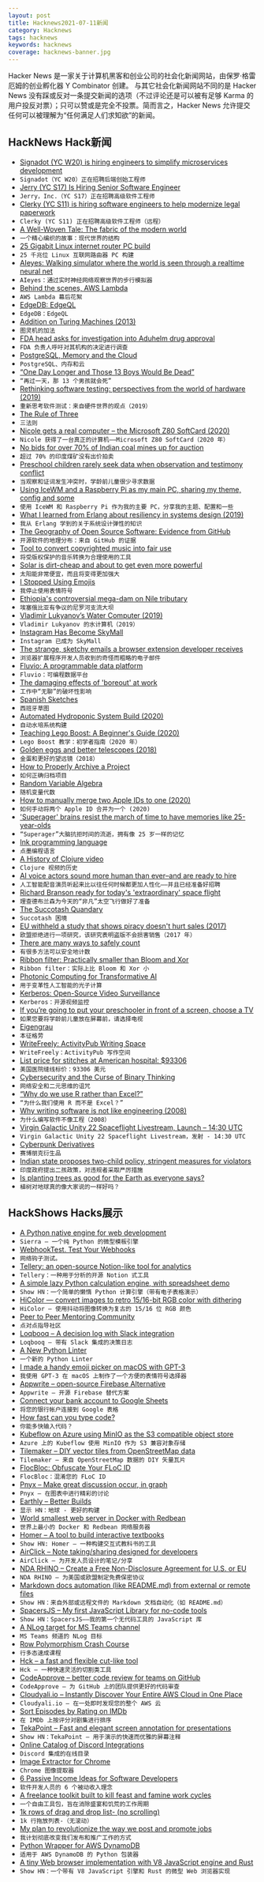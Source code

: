 ```yaml
---
layout: post
title: Hacknews2021-07-11新闻
category: Hacknews
tags: hacknews
keywords: hacknews
coverage: hacknews-banner.jpg
---
```


Hacker News 是一家关于计算机黑客和创业公司的社会化新闻网站，由保罗·格雷厄姆的创业孵化器 Y Combinator 创建。
与其它社会化新闻网站不同的是 Hacker News 没有踩或反对一条提交新闻的选项（不过评论还是可以被有足够 Karma 的用户投反对票）；只可以赞或是完全不投票。简而言之，Hacker News 允许提交任何可以被理解为“任何满足人们求知欲”的新闻。

## HackNews Hack新闻


- [Signadot (YC W20) is hiring engineers to simplify microservices development](https://www.workatastartup.com/jobs/42298)
- `Signadot（YC W20）正在招聘后端创始工程师`
- [Jerry (YC S17) Is Hiring Senior Software Engineer](https://apply.workable.com/jerry/j/07E1D2B302/)
- `Jerry，Inc.（YC S17）正在招聘高级软件工程师`
- [Clerky (YC S11) is hiring software engineers to help modernize legal paperwork](https://jobs.lever.co/clerky/295375d9-c3d9-4ec8-99e0-bc5ac6232a64?lever-origin=applied&lever-source%5B%5D=HN)
- `Clerky (YC S11) 正在招聘高级软件工程师（远程）`
- [A Well-Woven Tale: The fabric of the modern world](https://www.historytoday.com/archive/review/well-woven-tale)
- `一个精心编织的故事：现代世界的结构`
- [25 Gigabit Linux internet router PC build](https://michael.stapelberg.ch/posts/2021-07-10-linux-25gbit-internet-router-pc-build/)
- `25 千兆位 Linux 互联网路由器 PC 构建`
- [AIeyes: Walking simulator where the world is seen through a realtime neural net](https://tmdev.itch.io/aieyes)
- `AIeyes：通过实时神经网络观察世界的步行模拟器`
- [Behind the scenes, AWS Lambda](https://www.bschaatsbergen.com/behind-the-scenes-lambda)
- `AWS Lambda 幕后花絮`
- [EdgeDB: EdgeQL](https://website-atgsmhega-edgedb.vercel.app/docs/tutorial/queries)
- `EdgeDB：EdgeQL`
- [Addition on Turing Machines (2013)](https://jeapostrophe.github.io/2013-10-29-tmadd-post.html)
- `图灵机的加法`
- [FDA head asks for investigation into Aduhelm drug approval](https://www.businessinsider.com/fda-head-asks-for-investigation-into-aduhelm-drug-approval-2021-7)
- `FDA 负责人呼吁对其机构的决定进行调查`
- [PostgreSQL, Memory and the Cloud](https://sosna.de/posts/pgaas-memory-overcommit/)
- `PostgreSQL、内存和云`
- [“One Day Longer and Those 13 Boys Would Be Dead”](https://www.zeit.de/wissen/2021-07/thai-cave-rescue-thailand-tham-luang-2018-diver-mikko-paasi)
- `“再过一天，那 13 个男孩就会死”`
- [Rethinking software testing: perspectives from the world of hardware (2019)](https://software.rajivprab.com/2019/04/28/rethinking-software-testing-perspectives-from-the-world-of-hardware/)
- `重新思考软件测试：来自硬件世界的观点（2019）`
- [The Rule of Three](https://tips.ariyh.com/p/rule-of-three)
- `三法则`
- [Nicole gets a real computer – the Microsoft Z80 SoftCard (2020)](https://nicole.express/2020/nicole-gets-a-real-computer.html)
- `Nicole 获得了一台真正的计算机——Microsoft Z80 SoftCard（2020 年）`
- [No bids for over 70% of Indian coal mines up for auction](https://www.reuters.com/world/india/no-bids-over-70-indian-coal-mines-up-auction-2021-07-09/)
- `超过 70% 的印度煤矿没有出价拍卖`
- [Preschool children rarely seek data when observation and testimony conflict](https://srcd.onlinelibrary.wiley.com/doi/10.1111/cdev.13612)
- `当观察和证词发生冲突时，学龄前儿童很少寻求数据`
- [Using IceWM and a Raspberry Pi as my main PC, sharing my theme, config and some](https://raymii.org/s/blog/Using_IceWM_and_sharing_my_config_and_tips_tricks.html)
- `使用 IceWM 和 Raspberry Pi 作为我的主要 PC，分享我的主题、配置和一些`
- [What I learned from Erlang about resiliency in systems design (2019)](https://www.mgasch.com/2019/03/crash/)
- `我从 Erlang 学到的关于系统设计弹性的知识`
- [The Geography of Open Source Software: Evidence from GitHub](https://arxiv.org/abs/2107.03200)
- `开源软件的地理分布：来自 GitHub 的证据`
- [Tool to convert copyrighted music into fair use](https://fairuseify.ml)
- `将受版权保护的音乐转换为合理使用的工具`
- [Solar is dirt-cheap and about to get even more powerful](https://www.bloomberg.com/news/articles/2021-07-05/solar-power-is-dirt-cheap-and-about-to-get-even-more-powerful)
- `太阳能非常便宜，而且将变得更加强大`
- [I Stopped Using Emojis](https://thistooshallgrow.com/blog/emoji-stop)
- `我停止使用表情符号`
- [Ethiopia's controversial mega-dam on Nile tributary](https://phys.org/news/2021-07-ethiopia-controversial-mega-dam.html)
- `埃塞俄比亚有争议的尼罗河支流大坝`
- [Vladimir Lukyanov’s Water Computer (2019)](https://www.amusingplanet.com/2019/12/vladimir-lukyanovs-water-computer.html)
- `Vladimir Lukyanov 的水计算机（2019）`
- [Instagram Has Become SkyMall](https://clivethompson.medium.com/instagram-has-become-skymall-68b9f2fbbc30)
- `Instagram 已成为 SkyMall`
- [The strange, sketchy emails a browser extension developer receives](https://micahcantor.xyz/blog/extension-developer-emails/)
- `浏览器扩展程序开发人员收到的奇怪而粗略的电子邮件`
- [Fluvio: A programmable data platform](https://www.infinyon.com/blog/2021/06/introducing-fluvio/)
- `Fluvio：可编程数据平台`
- [The damaging effects of 'boreout' at work](https://www.bbc.com/worklife/article/20210701-the-damaging-effects-of-boreout-at-work)
- `工作中“无聊”的破坏性影响`
- [Spanish Sketches](https://drb.ie/articles/anarchism-spanish-sketches/)
- `西班牙草图`
- [Automated Hydroponic System Build (2020)](https://kylegabriel.com/projects/2020/06/automated-hydroponic-system-build.html)
- `自动水培系统构建`
- [Teaching Lego Boost: A Beginner's Guide (2020)](https://blog.atomist.com/teaching-lego-boost/)
- `Lego Boost 教学：初学者指南（2020 年）`
- [Golden eggs and better telescopes (2018)](https://elevanth.org/blog/2018/09/02/golden_eggs/)
- `金蛋和更好的望远镜（2018）`
- [How to Properly Archive a Project](https://medium.com/james-reads-public-cloud-technology-blog/how-to-properly-archive-a-project-48ddbd0208f8)
- `如何正确归档项目`
- [Random Variable Algebra](https://www.notion.so/Random-Variable-Algebra-69c10f9dae7a4713ab8abcd9892e2540)
- `随机变量代数`
- [How to manually merge two Apple IDs to one (2020)](https://www.brianstucki.com/blog/how-to-manually-merge-two-apple-ids-to-one/)
- `如何手动将两个 Apple ID 合并为一个 (2020)`
- ['Superager' brains resist the march of time to have memories like 25-year-olds](https://www.sciencealert.com/superagers-with-incredible-memories-have-brains-like-25-year-olds)
- `“Superager”大脑抗拒时间的流逝，拥有像 25 岁一样的记忆`
- [Ink programming language](https://dotink.co/)
- `点墨编程语言`
- [A History of Clojure video](https://www.pldi21.org/prerecorded_hopl.11.html)
- `Clojure 视频的历史`
- [AI voice actors sound more human than ever–and are ready to hire](https://www.technologyreview.com/2021/07/09/1028140/ai-voice-actors-sound-human/)
- `人工智能配音演员听起来比以往任何时候都更加人性化——并且已经准备好招聘`
- [Richard Branson ready for today's 'extraordinary' space flight](https://www.bbc.co.uk/news/science-environment-57790040)
- `理查德布兰森为今天的“非凡”太空飞行做好了准备`
- [The Succotash Quandary](http://boswell.copernican-tech.com/documentation/thinking/thinking3.html)
- `Succotash 困境`
- [EU withheld a study that shows piracy doesn't hurt sales (2017)](https://www.engadget.com/2017-09-22-eu-suppressed-study-piracy-no-sales-impact.html)
- `欧盟拒绝进行一项研究，该研究表明盗版不会损害销售（2017 年）`
- [There are many ways to safely count](https://brunocalza.me/there-are-many-ways-to-safely-count/)
- `有很多方法可以安全地计数`
- [Ribbon filter: Practically smaller than Bloom and Xor](https://engineering.fb.com/2021/07/09/data-infrastructure/ribbon-filter/)
- `Ribbon filter：实际上比 Bloom 和 Xor 小`
- [Photonic Computing for Transformative AI](https://lighton.ai/)
- `用于变革性人工智能的光子计算`
- [Kerberos: Open-Source Video Surveillance](https://kerberos.io/product/open-source/)
- `Kerberos：开源视频监控`
- [If you’re going to put your preschooler in front of a screen, choose a TV](https://www.theguardian.com/commentisfree/2021/jul/09/if-youre-going-to-put-your-preschooler-in-front-of-a-screen-choose-a-tv-heres-why)
- `如果您要将学龄前儿童放在屏幕前，请选择电视`
- [Eigengrau](https://en.wikipedia.org/wiki/Eigengrau)
- `本征格劳`
- [WriteFreely: ActivityPub Writing Space](https://writefreely.org/)
- `WriteFreely：ActivityPub 写作空间`
- [List price for stitches at American hospital: $93306](https://twitter.com/grahamwalker/status/1413964824770342912)
- `美国医院缝线标价：93306 美元`
- [Cybersecurity and the Curse of Binary Thinking](https://www.philvenables.com/post/cybersecurity-and-the-curse-of-binary-thinking)
- `网络安全和二元思维的诅咒`
- [“Why do we use R rather than Excel?”](https://shkspr.mobi/blog/2021/07/why-do-we-use-r-rather-than-excel/)
- `“为什么我们使用 R 而不是 Excel？”`
- [Why writing software is not like engineering (2008)](https://www.cs.usfca.edu/~parrt/doc/software-not-engineering.html)
- `为什么编写软件不像工程（2008）`
- [Virgin Galactic Unity 22 Spaceflight Livestream, Launch – 14:30 UTC](https://www.youtube.com/watch?v=RTpWYWIfP7Y)
- `Virgin Galactic Unity 22 Spaceflight Livestream，发射 - 14:30 UTC`
- [Cyberpunk Derivatives](https://en.wikipedia.org/wiki/Cyberpunk_derivatives)
- `赛博朋克衍生品`
- [Indian state proposes two-child policy, stringent measures for violators](https://economictimes.indiatimes.com/news/india/up-population-bill-draft-incentives-for-couples-with-less-than-3-kids/articleshow/84277568.cms)
- `印度政府提出二孩政策，对违规者采取严厉措施`
- [Is planting trees as good for the Earth as everyone says?](https://news.mongabay.com/2021/05/is-planting-trees-as-good-for-the-earth-as-everyone-says/)
- `植树对地球真的像大家说的一样好吗？`


## HackShows Hacks展示

- [ A Python native engine for web development](https://github.com/BrainStormYourWayIn/sierra)
- `Sierra – 一个纯 Python 的微型模板引擎`
- [ WebhookTest. Test Your Webhooks](https://webhooktest.com/)
- `网络钩子测试。`
- [ Tellery: an open-source Notion-like tool for analytics](https://tellery.io/)
- `Tellery：一种用于分析的开源 Notion 式工具`
- [ A simple lazy Python calculation engine, with spreadsheet demo](https://github.com/bsdz/calcengine)
- `Show HN：一个简单的懒惰 Python 计算引擎（带有电子表格演示）`
- [ HiColor — convert images to retro 15/16-bit RGB color with dithering](https://github.com/dbohdan/hicolor)
- `HiColor — 使用抖动将图像转换为复古的 15/16 位 RGB 颜色`
- [ Peer to Peer Mentoring Community](https://learn.rs/)
- `点对点指导社区`
- [ Loqbooq – A decision log with Slack integration](https://loqbooq.app)
- `Loqbooq – 带有 Slack 集成的决策日志`
- [ A New Python Linter](https://github.com/guilatrova/tryceratops)
- `一个新的 Python Linter`
- [ I made a handy emoji picker on macOS with GPT-3](https://getmumu.com)
- `我使用 GPT-3 在 macOS 上制作了一个方便的表情符号选择器`
- [ Appwrite – open-source Firebase Alternative](https://github.com/appwrite)
- `Appwrite – 开源 Firebase 替代方案`
- [ Connect your bank account to Google Sheets](https://github.com/nordigen/GSheets-track-finances)
- `将您的银行帐户连接到 Google 表格`
- [ How fast can you type code?](https://codingspeedtest.com/)
- `你能多快输入代码？`
- [ Kubeflow on Azure using MinIO as the S3 compatible object store](https://blog.min.io/kubeflow-minio-azure/)
- `Azure 上的 Kubeflow 使用 MinIO 作为 S3 兼容对象存储`
- [ Tilemaker – DIY vector tiles from OpenStreetMap data](https://tilemaker.org)
- `Tilemaker – 来自 OpenStreetMap 数据的 DIY 矢量瓦片`
- [ FlocBloc: Obfuscate Your FLoC ID](https://github.com/NilsIrl/FlocBloc)
- `FlocBloc：混淆您的 FLoC ID`
- [ Pnyx – Make great discussion occur, in graph](https://www.usepnyx.com/)
- `Pnyx – 在图表中进行精彩的讨论`
- [ Earthly – Better Builds](https://earthly.dev/)
- `显示 HN：地球 - 更好的构建`
- [ World smallest web server in Docker with Redbean](https://github.com/kissgyorgy/redbean-docker)
- `世界上最小的 Docker 和 Redbean 网络服务器`
- [ Homer – A tool to build interactive textbooks](https://usehomer.app)
- `Show HN: Homer – 一种构建交互式教科书的工具`
- [ AirClick – Note taking/sharing designed for developers](https://airclick.io)
- `AirClick – 为开发人员设计的笔记/分享`
- [ NDA RHINO – Create a Free Non-Disclosure Agreement for U.S. or EU](https://www.ndarhino.com/)
- `NDA RHINO – 为美国或欧盟制定免费保密协议`
- [ Markdown docs automation (like README.md) from external or remote files](https://github.com/dineshsonachalam/markdown-autodocs)
- `Show HN：来自外部或远程文件的 Markdown 文档自动化（如 README.md）`
- [ SpacersJS – My first JavaScript Library for no-code tools](https://github.com/actuallyakash/spacers)
- `Show HN：SpacersJS——我的第一个无代码工具的 JavaScript 库`
- [ A NLog target for MS Teams channel](https://github.com/jedipi/NLog.Targets.MicrosoftTeams)
- `MS Teams 频道的 NLog 目标`
- [ Row Polymorphism Crash Course](https://ahnfelt.medium.com/row-polymorphism-crash-course-587f1e7b7c47)
- `行多态速成课程`
- [ Hck – a fast and flexible cut-like tool](https://github.com/sstadick/hck)
- `Hck – 一种快速灵活的切割类工具`
- [ CodeApprove – better code review for teams on GitHub](https://codeapprove.com/)
- `CodeApprove – 为 GitHub 上的团队提供更好的代码审查`
- [ Cloudyali.io – Instantly Discover Your Entire AWS Cloud in One Place](https://www.cloudyali.io)
- `Cloudyali.io – 在一处即时发现您的整个 AWS 云`
- [ Sort Episodes by Rating on IMDb](https://github.com/JesseDrain/IMDb-Sort-Episodes-By-Rating)
- `在 IMDb 上按评分对剧集进行排序`
- [ TekaPoint  – Fast and elegant screen annotation for presentations](https://tekapoint.com/)
- `Show HN：TekaPoint – 用于演示的快速而优雅的屏幕注释`
- [ Online Catalog of Discord Integrations](https://to-discord.com)
- `Discord 集成的在线目录`
- [ Image Extractor for Chrome](https://chrome.google.com/webstore/detail/image-extractor/ppbbnicomlpilfkohhknjdkndelfncjl)
- `Chrome 图像提取器`
- [ 6 Passive Income Ideas for Software Developers](https://twitter.com/sunilc_/status/1414126212960641027)
- `软件开发人员的 6 个被动收入理念`
- [ A freelance toolkit built to kill feast and famine work cycles](https://fuelance.xyz/)
- `一个自由工具包，旨在消除盛宴和饥荒的工作周期`
- [ 1k rows of drag and drop list- (no scrolling)](https://www.dflex.dev/demo/lists/extended/)
- `1k 行拖放列表-（无滚动）`
- [ My plan to revolutionize the way we post and promote jobs](https://demo.openposition.org)
- `我计划彻底改变我们发布和推广工作的方式`
- [ Python Wrapper for AWS DynamoDB](https://github.com/dineshsonachalam/lucid-dynamodb)
- `适用于 AWS DynamoDB 的 Python 包装器`
- [ A tiny Web browser implementation with V8 JavaScript engine and Rust](https://github.com/lmt-swallow/puppy-browser/)
- `Show HN：一个带有 V8 JavaScript 引擎和 Rust 的微型 Web 浏览器实现`

